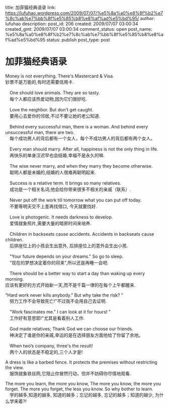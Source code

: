 title: 加菲猫经典语录
link: https://lufuhao.wordpress.com/2009/07/07/%e5%8a%a0%e8%8f%b2%e7%8c%ab%e7%bb%8f%e5%85%b8%e8%af%ad%e5%bd%95/
author: lufuhao
description: 
post_id: 206
created: 2009/07/07 03:00:34
created_gmt: 2009/07/07 03:00:34
comment_status: open
post_name: %e5%8a%a0%e8%8f%b2%e7%8c%ab%e7%bb%8f%e5%85%b8%e8%af%ad%e5%bd%95
status: publish
post_type: post

# 加菲猫经典语录

Money is not everything. There's Mastercard & Visa.  
钞票不是万能的,有时还需要信用卡.  
  
　One should love animals. They are so tasty.  
　每个人都应该热爱动物,因为它们很好吃.  
  
　Love the neighbor. But don't get caught.  
　要用心去爱你的邻居,不过不要让她的老公知道.  
  
　Behind every successful man, there is a woman. And behind every unsuccessful man, there are two.  
　每个成功男人的背后都有一个女人，每个不成功男人的背后都有两个女人。  
  
　Every man should marry. After all, happiness is not the only thing in life.  
　再快乐的单身汉迟早也会结婚,幸福不是永久的嘛.  
  
　The wise never marry, and when they marry they become otherwise.  
　聪明人都是未婚的,结婚的人很难再聪明起来.  
  
　Success is a relative term. It brings so many relatives.  
　成功是一个相关名词,他会给你带来很多不相关的亲戚（联系）.  
  
　Never put off the work till tomorrow what you can put off today.  
　不要等明天交不上差再找借口, 今天就要找好.  
  
　Love is photogenic. It needs darkness to develop.  
　爱情就象照片,需要大量的暗房时间来培养.  
  
　Children in backseats cause accidents. Accidents in backseats cause children.  
　后排座位上的小孩会生出意外, 后排座位上的意外会生出小孩.  
  
　"Your future depends on your dreams." So go to sleep.  
　"现在的梦想决定着你的将来",所以还是再睡一会吧.  
  
　There should be a better way to start a day than waking up every morning.  
应该有更好的方式开始新一天,而不是千篇一律的在每个上午都醒来.  
  
"Hard work never kills anybody." But why take the risk? "  
　努力工作不会导致死亡!"不过我不会用自己去证明.  
  
　"Work fascinates me." I can look at it for hours! "  
　工作好有意思耶!"尤其是看着别人工作.  
  
　God made relatives; Thank God we can choose our friends.  
　神决定了谁是你的亲戚,幸运的是在选择朋友方面他给了你留了余地。  
  
　When two‘s company, three's the result!  
　两个人的状态是不稳定的,三个人才是!  
  
A dress is like a barbed fence. It protects the premises without restricting the view.  
　服饰就象铁丝网,它阻止你冒然行动，但并不妨碍你尽情地观看.  
  
The more you learn, the more you know, The more you know, the more you forget. The more you forget, the less you know. So why bother to learn.  
　学的越多,知道的越多, 知道的越多；忘记的越多, 忘记的越多；知道的越少, 为什么学来着?!